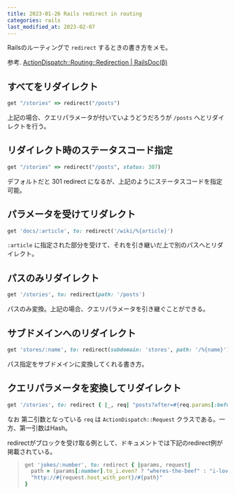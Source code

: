 ```yaml
---
title: 2023-01-26 Rails redirect in routing
categories: rails
last_modified_at: 2023-02-07
---
```


Railsのルーティングで `redirect` するときの書き方をメモ。

参考. [ActionDispatch::Routing::Redirection \| RailsDoc(β)](https://railsdoc.github.io/classes/ActionDispatch/Routing/Redirection.html)

## すべてをリダイレクト

```rb
get "/stories" => redirect("/posts")
```

上記の場合、クエリパラメータが付いていようどうだろうが `/posts` へとリダイレクトを行う。


## リダイレクト時のステータスコード指定

```rb
get "/stories" => redirect("/posts", status: 307)
```

デフォルトだと 301 redirect になるが、上記のようにステータスコードを指定可能。

## パラメータを受けてリダレクト

```rb
get 'docs/:article', to: redirect('/wiki/%{article}')
```

`:article` に指定された部分を受けて、それを引き継いだ上で別のパスへとリダイレクト。


## パスのみリダイレクト

```rb
get '/stories', to: redirect(path: '/posts')
```

パスのみ変換。上記の場合、クエリパラメータを引き継ぐことができる。


## サブドメインへのリダイレクト

```rb
get 'stores/:name', to: redirect(subdomain: 'stores', path: '/%{name}')
```

パス指定をサブドメインに変換してくれる書き方。

## クエリパラメータを変換してリダイレクト

```rb
get '/stories', to: redirect { |_, req| "posts?after=#{req.params[:before]}" }
```

なお 第二引数となっている `req` は `ActionDispatch::Request` クラスである。一方、第一引数はHash。


redirectがブロックを受け取る例として、ドキュメントでは下記のredirect例が掲載されている。

> ```rb
> get 'jokes/:number', to: redirect { |params, request|
>   path = (params[:number].to_i.even? ? "wheres-the-beef" : "i-love-lamp")
>   "http://#{request.host_with_port}/#{path}"
> }
> ```
